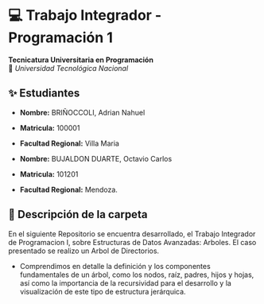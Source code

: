 # 💻 Trabajo Integrador - Programación 1  
**Tecnicatura Universitaria en Programación**  
📍 *Universidad Tecnológica Nacional*  

## ✨ Estudiantes  
- **Nombre:** BRIÑOCCOLI, Adrian Nahuel
- **Matricula:** 100001
- **Facultad Regional:** Villa Maria

- **Nombre:** BUJALDON DUARTE, Octavio Carlos
- **Matricula:** 101201
- **Facultad Regional:** Mendoza.

## 📂 Descripción de la carpeta

En el siguiente Repositorio se encuentra desarrollado, el Trabajo Integrador de Programacion I, sobre Estructuras de Datos Avanzadas: Arboles.
El caso presentado se realizo un Arbol de Directorios.
- Comprendimos en detalle la definición y los componentes fundamentales de un árbol, como los nodos, raíz, padres, hijos y hojas, así como la importancia de la recursividad para el desarrollo y la visualización de este tipo de estructura jerárquica.